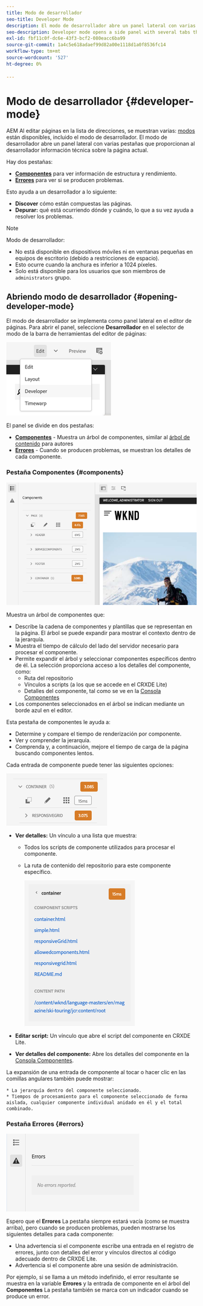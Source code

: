 ```yaml
---
title: Modo de desarrollador
seo-title: Developer Mode
description: El modo de desarrollador abre un panel lateral con varias pestañas que proporcionan al desarrollador información sobre la página actual
seo-description: Developer mode opens a side panel with several tabs that provide a developer with information about the current page
exl-id: fbf11c0f-dc6e-43f3-bcf2-080eacc6ba99
source-git-commit: 1a4c5e618adaef99d82a00e1118d1a0f8536fc14
workflow-type: tm+mt
source-wordcount: '527'
ht-degree: 0%

---
```


# Modo de desarrollador {#developer-mode}

AEM Al editar páginas en la lista de direcciones, se muestran varias: [modos](/help/sites-cloud/authoring/sites-console/introduction.md#page-modes) están disponibles, incluido el modo de desarrollador. El modo de desarrollador abre un panel lateral con varias pestañas que proporcionan al desarrollador información técnica sobre la página actual.

Hay dos pestañas:

* **[Componentes](#components)** para ver información de estructura y rendimiento.
* **[Errores](#errors)** para ver si se producen problemas.

Esto ayuda a un desarrollador a lo siguiente:

* **Discover** cómo están compuestas las páginas.
* **Depurar:** qué está ocurriendo dónde y cuándo, lo que a su vez ayuda a resolver los problemas.

>[!NOTE]
>
>Modo de desarrollador:
>
>* No está disponible en dispositivos móviles ni en ventanas pequeñas en equipos de escritorio (debido a restricciones de espacio).
>  * Esto ocurre cuando la anchura es inferior a 1024 píxeles.
>* Solo está disponible para los usuarios que son miembros de `administrators` grupo.

## Abriendo modo de desarrollador {#opening-developer-mode}

El modo de desarrollador se implementa como panel lateral en el editor de páginas. Para abrir el panel, seleccione **Desarrollador** en el selector de modo de la barra de herramientas del editor de páginas:

![Abriendo modo de desarrollador](assets/developer-mode.png)

El panel se divide en dos pestañas:

* **[Componentes](#components)** - Muestra un árbol de componentes, similar al [árbol de contenido](/help/sites-cloud/authoring/page-editor/editor-side-panel.md#content-tree) para autores
* **[Errores](#errors)** - Cuando se producen problemas, se muestran los detalles de cada componente.

### Pestaña Componentes {#components}

![Pestaña Componentes](assets/developer-mode-components-tab.png)

Muestra un árbol de componentes que:

* Describe la cadena de componentes y plantillas que se representan en la página. El árbol se puede expandir para mostrar el contexto dentro de la jerarquía.
* Muestra el tiempo de cálculo del lado del servidor necesario para procesar el componente.
* Permite expandir el árbol y seleccionar componentes específicos dentro de él. La selección proporciona acceso a los detalles del componente, como:
   * Ruta del repositorio
   * Vínculos a scripts (a los que se accede en el CRXDE Lite)
   * Detalles del componente, tal como se ve en la [Consola Componentes](/help/sites-cloud/authoring/components-console.md)
* Los componentes seleccionados en el árbol se indican mediante un borde azul en el editor.

Esta pestaña de componentes le ayuda a:

* Determine y compare el tiempo de renderización por componente.
* Ver y comprender la jerarquía.
* Comprenda y, a continuación, mejore el tiempo de carga de la página buscando componentes lentos.

Cada entrada de componente puede tener las siguientes opciones:

![Ejemplo de componente de modo de desarrollador](assets/developer-mode-component-example.png)

* **Ver detalles:** Un vínculo a una lista que muestra:
   * Todos los scripts de componente utilizados para procesar el componente.
   * La ruta de contenido del repositorio para este componente específico.

     ![Ver detalles](assets/developer-mode-view-details.png)

* **Editar script:** Un vínculo que abre el script del componente en CRXDE Lite.

* **Ver detalles del componente:** Abre los detalles del componente en la [Consola Componentes](/help/sites-cloud/authoring/components-console.md).

La expansión de una entrada de componente al tocar o hacer clic en las comillas angulares también puede mostrar:

    * La jerarquía dentro del componente seleccionado.
    * Tiempos de procesamiento para el componente seleccionado de forma aislada, cualquier componente individual anidado en él y el total combinado.

### Pestaña Errores {#errors}

![La pestaña de errores](assets/developer-mode-errors-tab.png)

Espero que el **Errores** La pestaña siempre estará vacía (como se muestra arriba), pero cuando se producen problemas, pueden mostrarse los siguientes detalles para cada componente:

* Una advertencia si el componente escribe una entrada en el registro de errores, junto con detalles del error y vínculos directos al código adecuado dentro de CRXDE Lite.
* Advertencia si el componente abre una sesión de administración.

Por ejemplo, si se llama a un método indefinido, el error resultante se muestra en la variable **Errores** y la entrada de componente en el árbol del **Componentes** La pestaña también se marca con un indicador cuando se produce un error.
